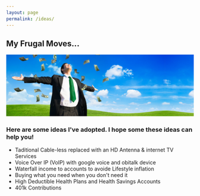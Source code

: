```yaml
---
layout: page
permalink: /ideas/
---
```


## My Frugal Moves...

![Show me the Money](/images/list_banner.jpg "Show me the Money Screenshot")

### Here are some ideas I've adopted.  I hope some these ideas can help you!

* Taditional Cable-less replaced with an HD Antenna & internet TV Services
* Voice Over IP (VoIP) with google voice and obitalk device
* Waterfall income to accounts to avoide Lifestyle inflation
* Buying what you need when you don't need it
* High Deductible Health Plans and Health Savings Accounts
* 401k Contributions


